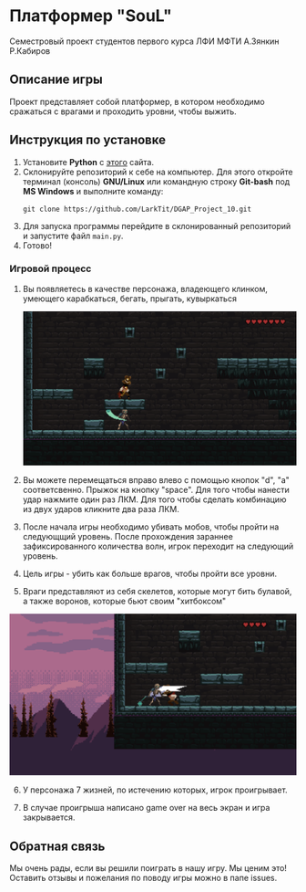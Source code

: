 # Платформер "SouL"

Семестровый проект студентов первого курса ЛФИ МФТИ А.Зянкин Р.Кабиров

## Описание игры

Проект представляет собой платформер, в котором необходимо сражаться с врагами и проходить уровни, чтобы выжить.


## Инструкция по установке

1. Установите **Python** с [этого](https://www.python.org/downloads/) сайта.
2. Склонируйте репозиторий к себе на компьютер. Для этого откройте терминал (консоль) **GNU/Linux** или командную строку
**Git-bash** под **MS Windows** и выполните команду:
    ```
    git clone https://github.com/LarkTit/DGAP_Project_10.git
    ```
3. Для запуска программы перейдите в склонированный репозиторий и запустите файл `main.py`.
4. Готово!


### Игровой процесс

1. Вы появляетесь в качестве персонажа, владеющего клинком, умеющего карабкаться, бегать, прыгать, кувыркаться

    ![Скриншот 1](assets/images/fpng.png)


2. Вы можете перемещаться вправо влево с помощью кнопок "d", "a" соответсвенно. Прыжок на кнопку "space". Для того чтобы нанести удар нажмите один раз ЛКМ. Для того чтобы сделать комбинацию из двух ударов кликните два раза ЛКМ.

3. После начала игры необходимо убивать мобов, чтобы пройти на следующщий уровень. После прохождения зараннее зафиксированного количества волн, игрок переходит на следующий уровень.

4. Цель игры - убить как больше врагов, чтобы пройти все уровни.

5. Враги представляют из себя скелетов, которые могут бить булавой, а также воронов, которые бьют своим "хитбоксом"

![Скриншот 1](assets/images/spng.png)

6. У персонажа 7 жизней, по истечению которых, игрок проигрывает.


7. В случае проигрыша написано game over на весь экран и игра закрывается.


## Обратная связь

Мы очень рады, если вы решили поиграть в нашу игру. Мы ценим это! Оставить отзывы и пожелания по поводу игры можно в папе issues.
